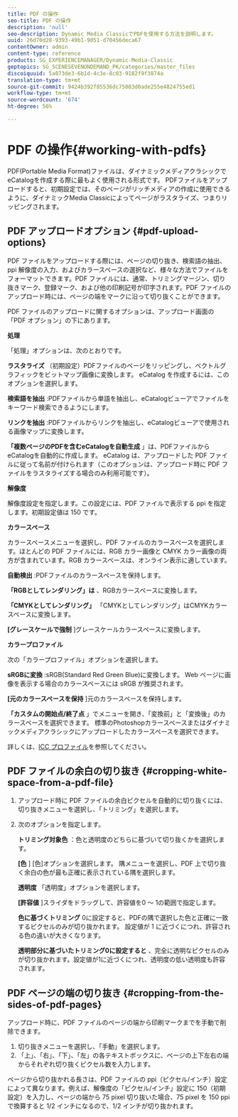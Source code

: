 ```yaml
---
title: PDF の操作
seo-title: PDF の操作
description: 'null'
seo-description: Dynamic Media ClassicでPDFを使用する方法を説明します。
uuid: 26d70d28-9393-49b1-9051-d70456deca67
contentOwner: admin
content-type: reference
products: SG_EXPERIENCEMANAGER/Dynamic-Media-Classic
geptopics: SG_SCENESEVENONDEMAND_PK/categories/master_files
discoiquuid: 5a073de3-6b1d-4c3e-8c03-9182f9f3874a
translation-type: tm+mt
source-git-commit: 9424b392f85536dc75083d0ade255e4824755ed1
workflow-type: tm+mt
source-wordcount: '674'
ht-degree: 56%

---
```



# PDF の操作{#working-with-pdfs}

PDF(Portable Media Format)ファイルは、ダイナミックメディアクラシックでeCatalogを作成する際に最もよく使用される形式です。 PDFファイルをアップロードすると、初期設定では、そのページがリッチメディアの作成に使用できるように、ダイナミックMedia Classicによってページがラスタライズ、つまりリッピングされます。

## PDF アップロードオプション {#pdf-upload-options}

PDF ファイルをアップロードする際には、ページの切り抜き、検索語の抽出、ppi 解像度の入力、およびカラースペースの選択など、様々な方法でファイルをフォーマットできます。PDF ファイルには、通常、トリミングマージン、切り抜きマーク、登録マーク、および他の印刷記号が印字されます。PDF ファイルのアップロード時には、ページの端をマークに沿って切り抜くことができます。

PDF ファイルのアップロードに関するオプションは、アップロード画面の「PDF オプション」の下にあります。

**処理**

「処理」オプションは、次のとおりです。

**ラスタライズ** （初期設定）PDFファイルのページをリッピングし、ベクトルグラフィックをビットマップ画像に変換します。 eCatalog を作成するには、このオプションを選択します。

**検索語を抽出** :PDFファイルから単語を抽出し、eCatalogビューアでファイルをキーワード検索できるようにします。

**リンクを抽出** :PDFファイルからリンクを抽出し、eCatalogビューアで使用される画像マップに変換します。

**「複数ページのPDFを含むeCatalogを自動生成** 」は、PDFファイルからeCatalogを自動的に作成します。 eCatalog は、アップロードした PDF ファイルに従って名前が付けられます（このオプションは、アップロード時に PDF ファイルをラスタライズする場合のみ利用可能です）。

**解像度**

解像度設定を指定します。この設定には、PDF ファイルで表示する ppi を指定します。初期設定値は 150 です。

**カラースペース**

カラースペースメニューを選択し、PDF ファイルのカラースペースを選択します。ほとんどの PDF ファイルには、RGB カラー画像と CMYK カラー画像の両方が含まれています。RGB カラースペースは、オンライン表示に適しています。

**自動検出** :PDFファイルのカラースペースを保持します。

**「RGBとしてレンダリング」は** 、RGBカラースペースに変換します。

**「CMYKとしてレンダリング」** 「CMYKとしてレンダリング」はCMYKカラースペースに変換します。

**[グレースケールで強制** ]グレースケールカラースペースに変換します。

**カラープロファイル**

次の「カラープロファイル」オプションを選択します。

**sRGBに変換** :sRGB(Standard Red Green Blue)に変換します。 Web ページに画像を表示する場合のカラースペースには sRGB が推奨されます。

**[元のカラースペースを保持** ]元のカラースペースを保持します。

**「カスタムの開始点/終了点** 」でメニューを開き、「変換前」と「変換後」のカラースペースを選択できます。 標準のPhotoshopカラースペースまたはダイナミックメディアクラシックにアップロードしたカラースペースを選択できます。

詳しくは、[ICC プロファイル](icc-profiles.md#icc_profiles)を参照してください。

## PDF ファイルの余白の切り抜き {#cropping-white-space-from-a-pdf-file}

1. アップロード時に PDF ファイルの余白ピクセルを自動的に切り抜くには、切り抜きメニューを選択し、「トリミング」を選択します。
1. 次のオプションを指定します。

   **トリミング対象色** ：色と透明度のどちらに基づいて切り抜くかを選択します。

   **[色** ] [色]オプションを選択します。 隅メニューを選択し、PDF 上で切り抜く余白の色が最も正確に表示されている隅を選択します。

   **透明度** 「透明度」オプションを選択します。

   **[許容値** ]スライダをドラッグして、許容値を0 ～ 1の範囲で指定します。

   **色に基づくトリミング** 0に設定すると、PDFの隅で選択した色と正確に一致するピクセルのみが切り抜かれます。 設定値が 1 に近づくにつれ、許容される色の違いが大きくなります。

   **透明部分に基づいたトリミング0に設定すると** 、完全に透明なピクセルのみが切り抜かれます。設定値が1に近づくにつれ、透明度の低い透明度も許容されます。

## PDF ページの端の切り抜き {#cropping-from-the-sides-of-pdf-pages}

アップロード時に、PDF ファイルのページの端から印刷マークまでを手動で削除できます。

1. 切り抜きメニューを選択し、「手動」を選択します。
1. 「上」、「右」、「下」、「左」の各テキストボックスに、ページの上下左右の端からそれぞれ切り抜くピクセル数を入力します。

ページから切り抜かれる長さは、PDF ファイルの ppi（ピクセル/インチ）設定によって異なります。例えば、解像度の「ピクセル/インチ」設定に 150（初期設定）を入力し、ページの端から 75 pixel 切り抜いた場合、75 pixel を 150 ppi で換算すると 1/2 インチになるので、1/2 インチが切り抜かれます。
